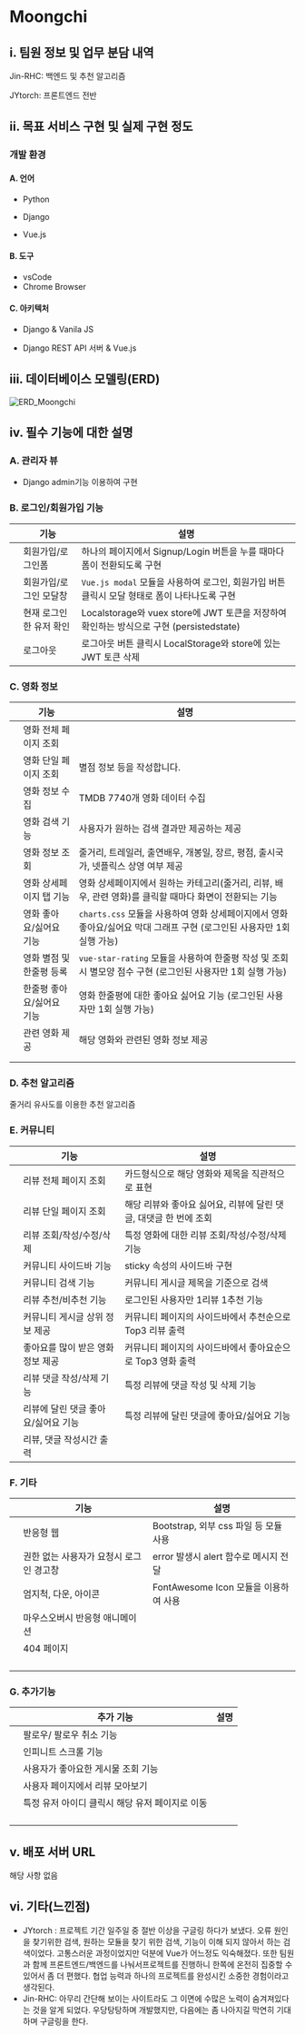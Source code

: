 # Moongchi



## i. 팀원 정보 및 업무 분담 내역 

Jin-RHC: 백엔드 및 추천 알고리즘

JYtorch: 프론트엔드 전반 



## ii. 목표 서비스 구현 및 실제 구현 정도 

### 개발 환경

#### A. 언어 

- Python  

- Django  
- Vue.js 

#### B. 도구

- vsCode 
- Chrome Browser 



#### C. 아키텍처 

- Django & Vanila JS 

- Django REST API 서버 & Vue.js



## iii. 데이터베이스 모델링(ERD) 


![ERD_Moongchi](./README.assets/ERD_Moongchi.png)



## iv. 필수 기능에 대한 설명 

### A. 관리자 뷰

- Django admin기능 이용하여 구현



### B. 로그인/회원가입 기능

|      | 기능                    | 설명                                                         |
| ---- | ----------------------- | ------------------------------------------------------------ |
|      | 회원가입/로그인폼       | 하나의 페이지에서 Signup/Login 버튼을 누를 때마다 폼이 전환되도록 구현 |
|      | 회원가입/로그인 모달창  | `Vue.js modal` 모듈을 사용하여 로그인, 회원가입 버튼 클릭시 모달 형태로 폼이 나타나도록 구현 |
|      | 현재 로그인한 유저 확인 | Localstorage와 vuex store에 JWT 토큰을 저장하여 확인하는 방식으로 구현 (persistedstate) |
|      | 로그아웃                | 로그아웃 버튼 클릭시 LocalStorage와 store에 있는 JWT 토큰 삭제 |



### C. 영화 정보


|      | 기능                      | 설명                                                         |
| ---- | ------------------------- | ------------------------------------------------------------ |
|      | 영화 전체 페이지 조회     |                                                              |
|      | 영화 단일 페이지 조회     | 별점 정보 등을 작성합니다.                                   |
|      | 영화 정보 수집            | TMDB 7740개 영화 데이터 수집                                 |
|      | 영화 검색 기능            | 사용자가 원하는 검색 결과만 제공하는 제공                    |
|      | 영화 정보 조회            | 줄거리, 트레일러, 출연배우, 개봉일, 장르, 평점, 출시국가, 넷플릭스 상영 여부 제공 |
|      | 영화 상세페이지 탭 기능   | 영화 상세페이지에서 원하는 카테고리(줄거리, 리뷰, 배우, 관련 영화)를 클릭할 때마다 화면이 전환되는 기능 |
|      | 영화 좋아요/싫어요 기능   | `charts.css` 모듈을 사용하여 영화 상세페이지에서 영화 좋아요/싫어요 막대 그래프 구현 (로그인된 사용자만 1회 실행 가능) |
|      | 영화 별점 및 한줄평 등록  | `vue-star-rating` 모듈을 사용하여 한줄평 작성 및 조회 시 별모양 점수 구현 (로그인된 사용자만 1회 실행 가능) |
|      | 한줄평 좋아요/싫어요 기능 | 영화 한줄평에 대한 좋아요 싫어요 기능 (로그인된 사용자만 1회 실행 가능) |
|      | 관련 영화 제공            | 해당 영화와 관련된 영화 정보 제공                            |
|      |                           |                                                              |
|      |                           |                                                              |



### D.  추천 알고리즘

줄거리 유사도를 이용한 추천 알고리즘





### E. 커뮤니티

|      | 기능                                | 설명                                                         |
| ---- | ----------------------------------- | ------------------------------------------------------------ |
|      | 리뷰 전체 페이지 조회               | 카드형식으로 해당 영화와 제목을 직관적으로 표현              |
|      | 리뷰 단일 페이지 조회               | 해당 리뷰와 좋아요 싫어요,  리뷰에 달린 댓글, 대댓글 한 번에 조회 |
|      | 리뷰 조회/작성/수정/삭제            | 특정 영화에 대한 리뷰 조회/작성/수정/삭제 기능               |
|      | 커뮤니티 사이드바 기능              | sticky 속성의 사이드바 구현                                  |
|      | 커뮤니티 검색 기능                  | 커뮤니티 게시글 제목을 기준으로 검색                         |
|      | 리뷰 추천/비추천 기능               | 로그인된 사용자만 1리뷰 1추천 기능                           |
|      | 커뮤니티 게시글 상위 정보 제공      | 커뮤니티 페이지의 사이드바에서 추천순으로 Top3 리뷰 출력     |
|      | 좋아요를 많이 받은 영화 정보 제공   | 커뮤니티 페이지의 사이드바에서 좋아요순으로 Top3 영화 출력   |
|      | 리뷰 댓글 작성/삭제 기능            | 특정 리뷰에 댓글 작성 및 삭제 기능                           |
|      | 리뷰에 달린 댓글 좋아요/싫어요 기능 | 특정 리뷰에 달린 댓글에 좋아요/싫어요 기능                   |
|      | 리뷰, 댓글 작성시간 출력            |                                                              |

### F. 기타

|      | 기능                                    | 설명                                  |
| ---- | --------------------------------------- | ------------------------------------- |
|      | 반응형 웹                               | Bootstrap, 외부 css 파일 등 모듈 사용 |
|      | 권한 없는 사용자가 요청시 로그인 경고창 | error 발생시 alert 함수로 메시지 전달 |
|      | 엄지척, 다운, 아이콘                    | FontAwesome Icon 모듈을 이용하여 사용 |
|      | 마우스오버시 반응형 애니메이션          |                                       |
|      | 404 페이지                              |                                       |
|      |                                         |                                       |
|      |                                         |                                       |
|      |                                         |                                       |
|      |                                         |                                       |

### G. 추가기능


|      | 추가 기능                                       | 설명 |
| ---- | ----------------------------------------------- | ---- |
|      | 팔로우/ 팔로우 취소 기능                        |      |
|      | 인피니트 스크롤 기능                            |      |
|      | 사용자가 좋아요한 게시물 조회 기능              |      |
|      | 사용자 페이지에서 리뷰 모아보기                 |      |
|      | 특정 유저 아이디 클릭시 해당 유저 페이지로 이동 |      |
|      |                                                 |      |
|      |                                                 |      |
|      |                                                 |      |
|      |                                                 |      |



## v. 배포 서버 URL 

해당 사항 없음





## vi. 기타(느낀점)

- JYtorch : 프로젝트 기간 일주일 중 절반 이상을 구글링 하다가 보냈다. 오류 원인을 찾기위한 검색, 원하는 모듈을 찾기 위한 검색, 기능이 이해 되지 않아서 하는 검색이었다. 고통스러운 과정이었지만 덕분에 Vue가 어느정도 익숙해졌다. 또한 팀원과 함께 프론트엔드/백엔드를 나눠서프로젝트를 진행하니 한쪽에 온전히 집중할 수 있어서 좀 더 편했다. 협업 능력과 하나의 프로젝트를 완성시킨 소중한 경험이라고 생각된다.
- Jin-RHC: 아무리 간단해 보이는 사이트라도 그 이면에 수많은 노력이 숨겨져있다는 것을 알게 되었다. 우당탕탕하며 개발했지만, 다음에는 좀 나아지길 막연히 기대하며 구글링을 한다.
